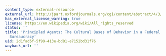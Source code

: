 ```yaml
---
content_type: external-resource
external_url: http://jpart.oxfordjournals.org/cgi/content/abstract/4/3/277
has_external_license_warning: true
license: https://en.wikipedia.org/wiki/All_rights_reserved
status: ''
title: 'Principled Agents: The Cultural Bases of Behavior in a Federal Government
  Bureaucracy'
uid: 2d1fad5f-5f99-413e-bd81-e7152bd31f76
wayback_url: ''
---
```

